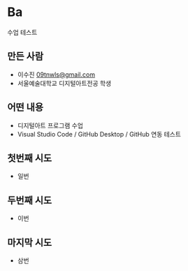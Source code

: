# Ba
수업 테스트

## 만든 사람
* 이수진 <09tnwls@gmail.com>
* 서울예술대학교 디지털아트전공 학생

## 어떤 내용
* 디지털아트 프로그램 수업
* Visual Studio Code / GitHub Desktop / GitHub 연동 테스트

## 첫번째 시도
* 일번

## 두번째 시도
* 이번

## 마지막 시도
* 삼번
